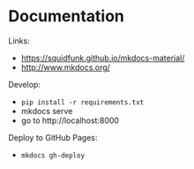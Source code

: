 Documentation
===

Links:
* https://squidfunk.github.io/mkdocs-material/
* http://www.mkdocs.org/

Develop:
* `pip install -r requirements.txt`
* mkdocs serve
* go to http://localhost:8000

Deploy to GitHub Pages:
* `mkdocs gh-deploy`
